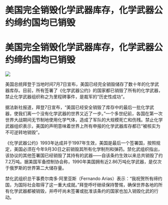 # 美国完全销毁化学武器库存，化学武器公约缔约国均已销毁

# 美国完全销毁化学武器库存，化学武器公约缔约国均已销毁

![](https://inews.gtimg.com/newsapp_bt/0/15812570336/1000)

美国总统拜登于当地时间7月7日宣布，美国已经完全销毁储存了数十年的化学武器库存。目前，所有签署了《化学武器公约》的国家都已销毁了所有的化学武器，禁止化学武器组织称之为里程碑事件，是裁军的“历史性成功”。

据法新社报道，拜登7日宣布，“美国已经安全销毁了库存中的最后一批化学武器，使我们离一个没有化学武器的世界又近了一步。”一个多世纪前，各国在第一次世界大战期间无节制地使用化学气体，造成了军队的大规模死亡和伤残。禁止化学武器组织表示，美国的声明意味着世界上所有申报的化学武器库存都已“被核实为不可逆转地销毁”。

《化学武器公约》1993年达成并于1997年生效，美国是最后一个签署国，按照规定，美国必须在今年9月30日之前销毁其所有化学制剂和弹药。禁化武组织指出，该协议的其他签署国已经销毁了其持有的武器——自该条约生效以来总共销毁了约7.2万吨。据美国军备控制协会称，1990年美国拥有近2.86万吨化学武器，是仅次于俄罗斯的世界第二大储存量。

禁化武组织总干事费尔南多·阿里亚斯（Fernando
Arias）表示：“我祝贺所有缔约国，为国际社会取得了这一重大成就。”拜登呼吁继续保持警惕，确保世界各地的所有化学武器都被销毁，并呼吁尚未签署或批准该条约的国家也加入销毁化武的行动。


